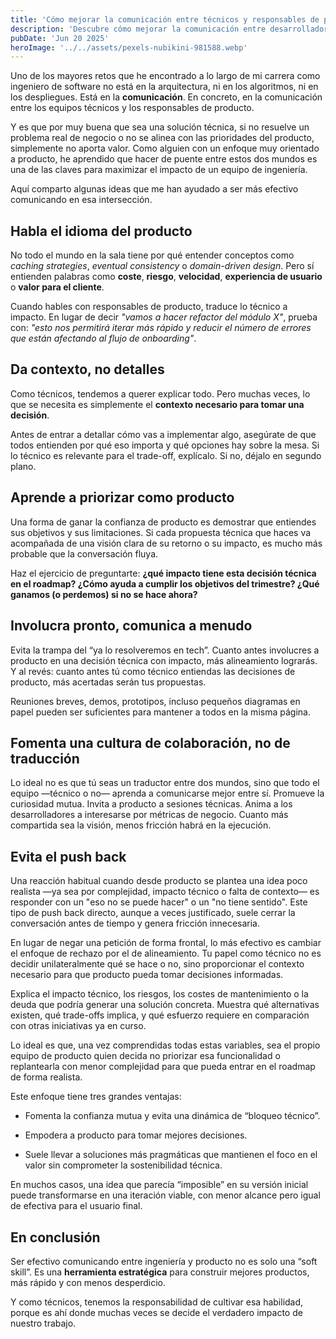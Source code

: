 ```yaml
---
title: 'Cómo mejorar la comunicación entre técnicos y responsables de producto'
description: 'Descubre cómo mejorar la comunicación entre desarrolladores y responsables de producto. Claves prácticas desde la experiencia de un ingeniero de software con enfoque a valor y producto.'
pubDate: 'Jun 20 2025'
heroImage: '../../assets/pexels-nubikini-981588.webp'
---
```


Uno de los mayores retos que he encontrado a lo largo de mi carrera como ingeniero de software no está en la arquitectura, ni en los algoritmos, ni en los despliegues. Está en la **comunicación**. En concreto, en la comunicación entre los equipos técnicos y los responsables de producto.

Y es que por muy buena que sea una solución técnica, si no resuelve un problema real de negocio o no se alinea con las prioridades del producto, simplemente no aporta valor. Como alguien con un enfoque muy orientado a producto, he aprendido que hacer de puente entre estos dos mundos es una de las claves para maximizar el impacto de un equipo de ingeniería.

Aquí comparto algunas ideas que me han ayudado a ser más efectivo comunicando en esa intersección.

## Habla el idioma del producto

No todo el mundo en la sala tiene por qué entender conceptos como *caching strategies*, *eventual consistency* o *domain-driven design*. Pero sí entienden palabras como **coste**, **riesgo**, **velocidad**, **experiencia de usuario** o **valor para el cliente**.

Cuando hables con responsables de producto, traduce lo técnico a impacto. En lugar de decir *"vamos a hacer refactor del módulo X"*, prueba con: *"esto nos permitirá iterar más rápido y reducir el número de errores que están afectando al flujo de onboarding"*.

## Da contexto, no detalles

Como técnicos, tendemos a querer explicar todo. Pero muchas veces, lo que se necesita es simplemente el **contexto necesario para tomar una decisión**.

Antes de entrar a detallar cómo vas a implementar algo, asegúrate de que todos entienden por qué eso importa y qué opciones hay sobre la mesa. Si lo técnico es relevante para el trade-off, explícalo. Si no, déjalo en segundo plano.

## Aprende a priorizar como producto

Una forma de ganar la confianza de producto es demostrar que entiendes sus objetivos y sus limitaciones. Si cada propuesta técnica que haces va acompañada de una visión clara de su retorno o su impacto, es mucho más probable que la conversación fluya.

Haz el ejercicio de preguntarte: **¿qué impacto tiene esta decisión técnica en el roadmap? ¿Cómo ayuda a cumplir los objetivos del trimestre? ¿Qué ganamos (o perdemos) si no se hace ahora?**

## Involucra pronto, comunica a menudo

Evita la trampa del “ya lo resolveremos en tech”. Cuanto antes involucres a producto en una decisión técnica con impacto, más alineamiento lograrás. Y al revés: cuanto antes tú como técnico entiendas las decisiones de producto, más acertadas serán tus propuestas.

Reuniones breves, demos, prototipos, incluso pequeños diagramas en papel pueden ser suficientes para mantener a todos en la misma página.

## Fomenta una cultura de colaboración, no de traducción

Lo ideal no es que tú seas un traductor entre dos mundos, sino que todo el equipo —técnico o no— aprenda a comunicarse mejor entre sí. Promueve la curiosidad mutua. Invita a producto a sesiones técnicas. Anima a los desarrolladores a interesarse por métricas de negocio. Cuanto más compartida sea la visión, menos fricción habrá en la ejecución.

## Evita el push back

Una reacción habitual cuando desde producto se plantea una idea poco realista —ya sea por complejidad, impacto técnico o falta de contexto— es responder con un "eso no se puede hacer" o un "no tiene sentido". Este tipo de push back directo, aunque a veces justificado, suele cerrar la conversación antes de tiempo y genera fricción innecesaria.

En lugar de negar una petición de forma frontal, lo más efectivo es cambiar el enfoque de rechazo por el de alineamiento. Tu papel como técnico no es decidir unilateralmente qué se hace o no, sino proporcionar el contexto necesario para que producto pueda tomar decisiones informadas.

Explica el impacto técnico, los riesgos, los costes de mantenimiento o la deuda que podría generar una solución concreta. Muestra qué alternativas existen, qué trade-offs implica, y qué esfuerzo requiere en comparación con otras iniciativas ya en curso.

Lo ideal es que, una vez comprendidas todas estas variables, sea el propio equipo de producto quien decida no priorizar esa funcionalidad o replantearla con menor complejidad para que pueda entrar en el roadmap de forma realista.

Este enfoque tiene tres grandes ventajas:

- Fomenta la confianza mutua y evita una dinámica de “bloqueo técnico”.

- Empodera a producto para tomar mejores decisiones.

- Suele llevar a soluciones más pragmáticas que mantienen el foco en el valor sin comprometer la sostenibilidad técnica.

En muchos casos, una idea que parecía “imposible” en su versión inicial puede transformarse en una iteración viable, con menor alcance pero igual de efectiva para el usuario final.


## En conclusión

Ser efectivo comunicando entre ingeniería y producto no es solo una “soft skill”. Es una **herramienta estratégica** para construir mejores productos, más rápido y con menos desperdicio.

Y como técnicos, tenemos la responsabilidad de cultivar esa habilidad, porque es ahí donde muchas veces se decide el verdadero impacto de nuestro trabajo.
